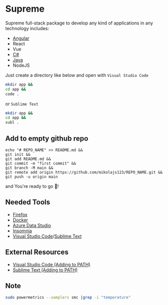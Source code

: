 # Supreme
Supreme full-stack package to develop any kind of applications in any technology includes:
* [Angular](https://github.com/mikolajs123/Supreme/tree/main/Angular)
* React
* Vue
* [C#](https://github.com/mikolajs123/Supreme/tree/main/C%23)
* [Java](https://github.com/mikolajs123/Supreme/tree/main/Java)
* NodeJS

Just create a directory like below and open with `Visual Studio Code`
```sh
mkdir app &&
cd app &&
code .
```
or `Sublime Text`
```sh
mkdir app &&
cd app &&
subl .
```
## Add to empty github repo
```
echo "# REPO_NAME" >> README.md &&
git init &&
git add README.md &&
git commit -m "first commit" &&
git branch -M main &&
git remote add origin https://github.com/mikolajs123/REPO_NAME.git &&
git push -u origin main
```
and You're ready to go 🚀!

## Needed Tools
* [Firefox](https://www.mozilla.org/en-US/firefox/new/)
* [Docker](https://www.docker.com/products/docker-desktop)
* [Azure Data Studio](https://docs.microsoft.com/en-us/sql/azure-data-studio/download-azure-data-studio?view=sql-server-ver15)
* [Insomnia](https://insomnia.rest/download)
* [Visual Studio Code](https://code.visualstudio.com/download)/[Sublime Text](https://www.sublimetext.com/3)
## External Resources
* [Visual Studio Code (Adding to PATH)](https://code.visualstudio.com/docs/setup/mac)
* [Sublime Text (Adding to PATH)](https://stackoverflow.com/questions/25233133/launch-sublime-text-3-in-terminal-with-zsh)

## Note
```sh
sudo powermetrics --samplers smc |grep -i "temperature" 
```
